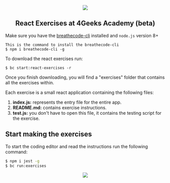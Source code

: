 <p align="center">
  <img src="https://assets.breatheco.de/apis/img/images.php?blob&random&cat=icon&tags=4geeks,128">
</p>

<p>
    <h2 align="center"> React Exercises at 4Geeks Academy (beta) </h2>
</p>

Make sure you have the [breathecode-cli](https://github.com/breatheco-de/breathecode-cli) installed and `node.js` version 8+
```
This is the command to install the breathecode-cli
$ npm i breathecode-cli -g
```

To download the react exercises run:
```
$ bc start:react-exercises -r
```

Once you finish downloading, you will find a "exercises" folder that contains all the exercises within.

Each exercise is a small react application containing the following files:

1. **index.js:** represents the entry file for the entire app.
2. **README.md:** contains exercise instructions.
3. **test.js:** you don't have to open this file, it contains the testing script for the exercise.

## Start making the exercises

To start the coding editor and read the instructions run the following command:

```sh
$ npm i jest -g
$ bc run:exercises
```
<p align="center">
  <img src="https://raw.githubusercontent.com/4GeeksAcademy/react-exercises/master/preview.gif">
</p>
